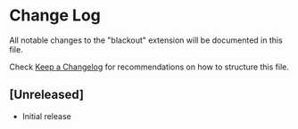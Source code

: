 # Change Log

All notable changes to the "blackout" extension will be documented in this file.

Check [Keep a Changelog](http://keepachangelog.com/) for recommendations on how to structure this file.

## [Unreleased]

- Initial release
